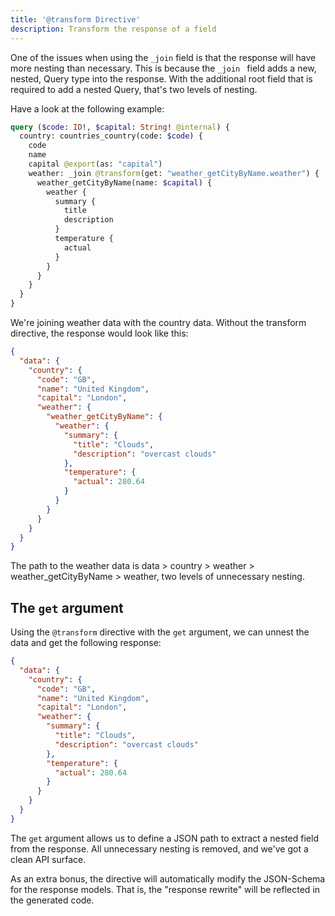```yaml
---
title: '@transform Directive'
description: Transform the response of a field
---
```


One of the issues when using the `_join` field is that the response will have more nesting than necessary.
This is because the `_join ` field adds a new, nested, Query type into the response.
With the additional root field that is required to add a nested Query, that's two levels of nesting.

Have a look at the following example:

```graphql
query ($code: ID!, $capital: String! @internal) {
  country: countries_country(code: $code) {
    code
    name
    capital @export(as: "capital")
    weather: _join @transform(get: "weather_getCityByName.weather") {
      weather_getCityByName(name: $capital) {
        weather {
          summary {
            title
            description
          }
          temperature {
            actual
          }
        }
      }
    }
  }
}
```

We're joining weather data with the country data.
Without the transform directive, the response would look like this:

```json
{
  "data": {
    "country": {
      "code": "GB",
      "name": "United Kingdom",
      "capital": "London",
      "weather": {
        "weather_getCityByName": {
          "weather": {
            "summary": {
              "title": "Clouds",
              "description": "overcast clouds"
            },
            "temperature": {
              "actual": 280.64
            }
          }
        }
      }
    }
  }
}
```

The path to the weather data is data > country > weather > weather_getCityByName > weather,
two levels of unnecessary nesting.

## The `get` argument

Using the `@transform` directive with the `get` argument, we can unnest the data and get the following response:

```json
{
  "data": {
    "country": {
      "code": "GB",
      "name": "United Kingdom",
      "capital": "London",
      "weather": {
        "summary": {
          "title": "Clouds",
          "description": "overcast clouds"
        },
        "temperature": {
          "actual": 280.64
        }
      }
    }
  }
}
```

The `get` argument allows us to define a JSON path to extract a nested field from the response.
All unnecessary nesting is removed, and we've got a clean API surface.

As an extra bonus,
the directive will automatically modify the JSON-Schema for the response models.
That is, the "response rewrite" will be reflected in the generated code.
